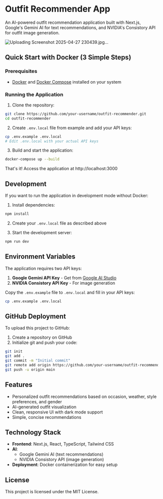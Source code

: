# Outfit Recommender App

An AI-powered outfit recommendation application built with Next.js, Google's Gemini AI for text recommendations, and NVIDIA's Consistory API for outfit image generation.

![Uploading Screenshot 2025-04-27 230439.jpg…]()


## Quick Start with Docker (3 Simple Steps)

### Prerequisites
- [Docker](https://docs.docker.com/get-docker/) and [Docker Compose](https://docs.docker.com/compose/install/) installed on your system

### Running the Application

1. Clone the repository:
```bash
git clone https://github.com/your-username/outfit-recommender.git
cd outfit-recommender
```

2. Create `.env.local` file from example and add your API keys:
```bash
cp .env.example .env.local
# Edit .env.local with your actual API keys
```

3. Build and start the application:
```bash
docker-compose up --build
```

That's it! Access the application at http://localhost:3000

## Development

If you want to run the application in development mode without Docker:

1. Install dependencies:
```bash
npm install
```

2. Create your `.env.local` file as described above

3. Start the development server:
```bash
npm run dev
```

## Environment Variables

The application requires two API keys:

1. **Google Gemini API Key** - Get from [Google AI Studio](https://aistudio.google.com/)
2. **NVIDIA Consistory API Key** - For image generation

Copy the `.env.example` file to `.env.local` and fill in your API keys:
```bash
cp .env.example .env.local
```

## GitHub Deployment

To upload this project to GitHub:

1. Create a repository on GitHub
2. Initialize git and push your code:
```bash
git init
git add .
git commit -m "Initial commit"
git remote add origin https://github.com/your-username/outfit-recommender.git
git push -u origin main
```

## Features

- Personalized outfit recommendations based on occasion, weather, style preferences, and gender
- AI-generated outfit visualization
- Clean, responsive UI with dark mode support
- Simple, concise recommendations

## Technology Stack

- **Frontend**: Next.js, React, TypeScript, Tailwind CSS
- **AI**: 
  - Google Gemini AI (text recommendations)
  - NVIDIA Consistory API (image generation)
- **Deployment**: Docker containerization for easy setup

## License

This project is licensed under the MIT License.
